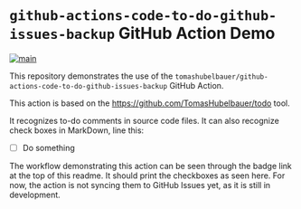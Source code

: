 # `github-actions-code-to-do-github-issues-backup` GitHub Action Demo

[svg]: https://github.com/TomasHubelbauer/github-actions-code-to-do-github-issues-backup-demo/actions/workflows/main.yml/badge.svg
[yml]: https://github.com/TomasHubelbauer/github-actions-code-to-do-github-issues-backup-demo/actions/workflows/main.yml
[![main][svg]][yml]

This repository demonstrates the use of the
`tomashubelbauer/github-actions-code-to-do-github-issues-backup` GitHub Action.

This action is based on the https://github.com/TomasHubelbauer/todo tool.

It recognizes to-do comments in source code files. It can also recognize check
boxes in MarkDown, line this:

- [ ] Do something

The workflow demonstrating this action can be seen through the badge link at the
top of this readme. It should print the checkboxes as seen here. For now, the
action is not syncing them to GitHub Issues yet, as it is still in development.
